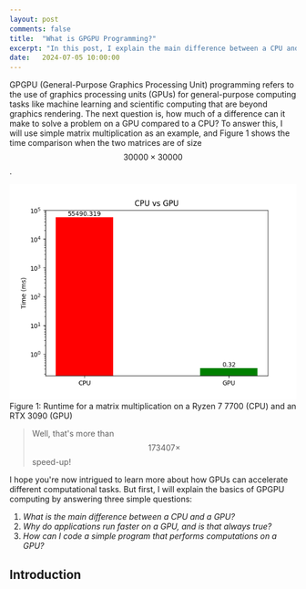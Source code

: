 ```yaml
---
layout: post
comments: false
title:  "What is GPGPU Programming?"
excerpt: "In this post, I explain the main difference between a CPU and a GPU. I also discuss why applications run faster on a GPU and how we can code a simple program that performs computations on a GPU."
date:   2024-07-05 10:00:00
---
```


GPGPU (General-Purpose Graphics Processing Unit) programming refers to the use of graphics processing units (GPUs) for general-purpose computing tasks like machine learning and scientific computing that are beyond graphics rendering. The next question is, how much of a difference can it make to solve a problem on a GPU compared to a CPU? To answer this, I will use simple matrix multiplication as an example, and Figure 1 shows the time comparison when the two matrices are of size $$30000 \times 30000$$.

<div class="imgcap">
<img src="/assets/2024-07-05-Intro_GPGPU/cpu_v_gpu.png" alt="this slowpoke moves"  width="800"/>
<div class="thecap">Figure 1: Runtime for a matrix multiplication on a Ryzen 7 7700 (CPU) and an RTX 3090 (GPU) </div>
</div>

> Well, that's more than $$173407\times$$ speed-up! 

I hope you're now intrigued to learn more about how GPUs can accelerate different computational tasks. But first, I will explain the basics of GPGPU computing by answering three simple questions:

1. *What is the main difference between a CPU and a GPU?*
2. *Why do applications run faster on a GPU, and is that always true?*
3. *How can I code a simple program that performs computations on a GPU?*

## Introduction